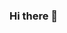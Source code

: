 ### Hi there 👋

<!--
**M-Ahsan-Ali-001/m-ahsan-ali-001** is a ✨ _special_ ✨ repository because its `README.md` (this file) appears on your GitHub profile.

Here are some ideas to get you started:

- 🔭 I’m currently working on Game Development
- 🌱 I’m currently learning Unity & Blender
- 👯 I’m looking to collaborate on Unity & UE5
- 🤔 I’m looking for help with Game Development
- 💬 Ask me about Game Development
- 📫 How to reach me: muhammadahsanali120@gmai.com

-->
